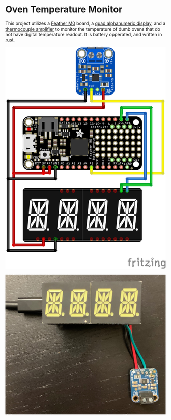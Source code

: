 # Oven Temperature Monitor

This project utilizes a [Feather M0] board, a [quad alphanumeric display], and a
[thermocouple amplifier] to monitor the temperature of dumb ovens that do
not have digital temperature readout. It is battery opperated, and written
in [rust].

![Schematic - very simple][schematic]

![Picture of the board][oven-temp-board]

[Feather M0]: https://www.adafruit.com/product/2772
[quad alphanumeric display]: https://www.adafruit.com/product/3127
[thermocouple amplifier]: https://www.adafruit.com/product/1778
[rust]: https://rust-lang.org
[oven-temp-board]: https://github.com/TDHolmes/oven-temp-rs/raw/master/docs/images/oven-temp-board.jpeg
[schematic]: https://github.com/TDHolmes/oven-temp-rs/raw/master/docs/images/schematic.png